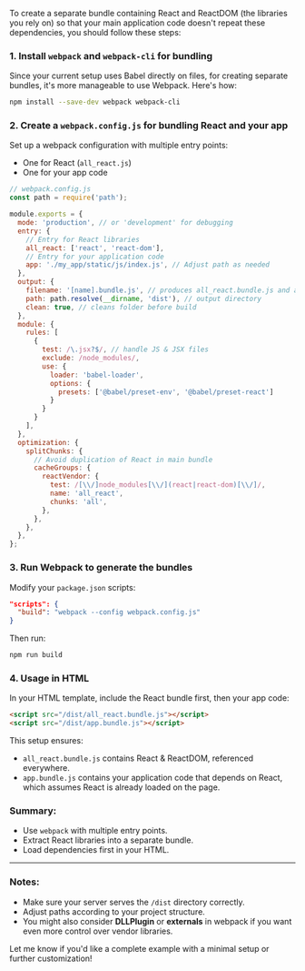 To create a separate bundle containing React and ReactDOM (the libraries you rely on) so that your main application code doesn't repeat these dependencies, you should follow these steps:

### 1. Install `webpack` and `webpack-cli` for bundling

Since your current setup uses Babel directly on files, for creating separate bundles, it's more manageable to use Webpack. Here's how:

```bash
npm install --save-dev webpack webpack-cli
```

### 2. Create a `webpack.config.js` for bundling React and your app

Set up a webpack configuration with multiple entry points:

- One for React (`all_react.js`)
- One for your app code

```js
// webpack.config.js
const path = require('path');

module.exports = {
  mode: 'production', // or 'development' for debugging
  entry: {
    // Entry for React libraries
    all_react: ['react', 'react-dom'],
    // Entry for your application code
    app: './my_app/static/js/index.js', // Adjust path as needed
  },
  output: {
    filename: '[name].bundle.js', // produces all_react.bundle.js and app.bundle.js
    path: path.resolve(__dirname, 'dist'), // output directory
    clean: true, // cleans folder before build
  },
  module: {
    rules: [
      {
        test: /\.jsx?$/, // handle JS & JSX files
        exclude: /node_modules/,
        use: {
          loader: 'babel-loader',
          options: {
            presets: ['@babel/preset-env', '@babel/preset-react']
          }
        }
      }
    ],
  },
  optimization: {
    splitChunks: {
      // Avoid duplication of React in main bundle
      cacheGroups: {
        reactVendor: {
          test: /[\\/]node_modules[\\/](react|react-dom)[\\/]/,
          name: 'all_react',
          chunks: 'all',
        },
      },
    },
  },
};
```

### 3. Run Webpack to generate the bundles

Modify your `package.json` scripts:

```json
"scripts": {
  "build": "webpack --config webpack.config.js"
}
```
Then run:

```bash
npm run build
```

### 4. Usage in HTML

In your HTML template, include the React bundle first, then your app code:

```html
<script src="/dist/all_react.bundle.js"></script>
<script src="/dist/app.bundle.js"></script>
```

This setup ensures:

- `all_react.bundle.js` contains React & ReactDOM, referenced everywhere.
- `app.bundle.js` contains your application code that depends on React, which assumes React is already loaded on the page.

### Summary:

- Use `webpack` with multiple entry points.
- Extract React libraries into a separate bundle.
- Load dependencies first in your HTML.

---

### Notes:
- Make sure your server serves the `/dist` directory correctly.
- Adjust paths according to your project structure.
- You might also consider **DLLPlugin** or **externals** in webpack if you want even more control over vendor libraries.

Let me know if you'd like a complete example with a minimal setup or further customization!
